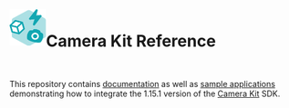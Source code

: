 <img align="left" width="64" height="64" src="docs/camerakit_icon.svg">

# Camera Kit Reference

</br>

This repository contains [documentation](./docs) as well as [sample applications](./samples) demonstrating how to integrate the 1.15.1 version of the [Camera Kit](https://kit.snapchat.com/camera-kit) SDK.

